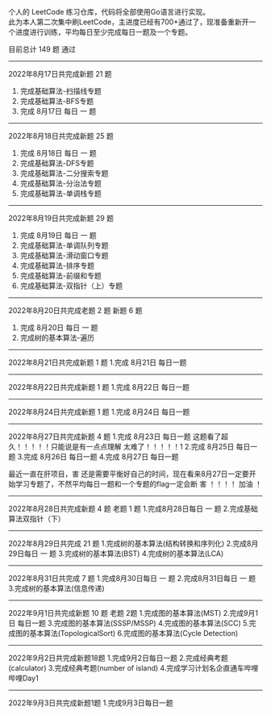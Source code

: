 个人的 LeetCode 练习仓库，代码将全部使用Go语言进行实现。  
此为本人第二次集中刷LeetCode，主进度已经有700+通过了，现准备重新开一个进度进行训练，平均每日至少完成每日一题及一个专题。  
  

目前总计 149 题 通过

-------------
2022年8月17日共完成新题 21 题 

1. 完成基础算法-扫描线专题
2. 完成基础算法-BFS专题
3. 完成 8月17日 每日 一 题

-------------
2022年8月18日共完成新题 25 题
1. 完成 8月18日 每日 一 题
2. 完成基础算法-DFS专题 
3. 完成基础算法-二分搜索专题
4. 完成基础算法-分治法专题       
5. 完成基础算法-单调栈专题

-------------
2022年8月19日共完成新题 29 题
1. 完成 8月19日 每日 一 题
2. 完成基础算法-单调队列专题
3. 完成基础算法-滑动窗口专题
4. 完成基础算法-排序专题
5. 完成基础算法-前缀和专题
6. 完成基础算法-双指针（上）专题

-------------
2022年8月20日共完成老题 2 题 新题 6 题
1. 完成 8月20日 每日 一 题
2. 完成树的基本算法-遍历

-------------
2022年8月21日共完成新题 1 题
1.完成 8月21日 每日一题

-------------
2022年8月22日共完成新题 1 题
1.完成 8月22日 每日一题

-------------
2022年8月24日共完成新题 1 题
1.完成 8月24日 每日一题

------------
2022年8月27日共完成新题 4 题
1.完成 8月23日 每日一题   这题看了超久！！！！！只能说是有一点点理解    太难了！！！！！1
2.完成 8月25日 每日一题
3.完成 8月26日 每日一题
4.完成 8月27日 每日一题

最近一直在肝项目，害 还是需要平衡好自己的时间，现在看来8月27日一定要开始学习专题了，不然平均每日一题和一个专题的flag一定会断 害
！！！！
加油 ！

--------------
2022年8月28日共完成新题 4 题 老题 1 题
1.完成8月28日每日 一 题
2.完成基础算法双指针（下）

--------------
2022年8月29日共完成 21 题
1.完成树的基本算法(结构转换和序列化)
2.完成8月29日每日 一 题
3.完成树的基本算法(BST)
4.完成树的基本算法(LCA)

--------------
2022年8月31日共完成 7 题
1.完成8月30日每日 一 题
2.完成8月31日每日 一 题
3.完成树的基本算法(信息传递)

--------------
2022年9月1日共完成新题 10 题 老题 2题 
1.完成图的基本算法(MST)
2.完成9月1日 每日一题
3.完成图的基本算法(SSSP/MSSP)
4.完成图的基本算法(SCC)
5.完成图的基本算法(TopologicalSort)
6.完成图的基本算法(Cycle Detection)


----------------
2022年9月2日共完成新题18题
1.完成9月2日每日一题
2.完成经典考题(calculator)
3.完成经典考题(number of island)
4.完成学习计划名企直通车哔哩哔哩Day1


--------------------
2022年9月3日共完成新题1题
1.完成9月3日每日一题